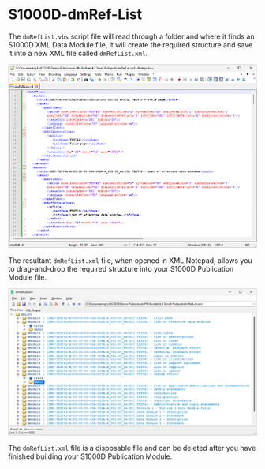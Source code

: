 # S1000D-dmRef-List

The `dmRefList.vbs` script file will read through a folder and where it finds an S1000D XML Data Module file, it will create the required <dmRef> structure and save it into a new XML file called `dmRefList.xml`.

![Screenshot](assets/img/NotepadPlusPlus-dmRefList-v1.png) 

The resultant `dmRefList.xml` file, when opened in XML Notepad, allows you to drag-and-drop the required <dmRef> structure into your S1000D Publication Module file.

![Screenshot](assets/img/XML-Notepad-dmRefList-v1.png) 

The `dmRefList.xml` file is a disposable file and can be deleted after you have finished building your S1000D Publication Module.
